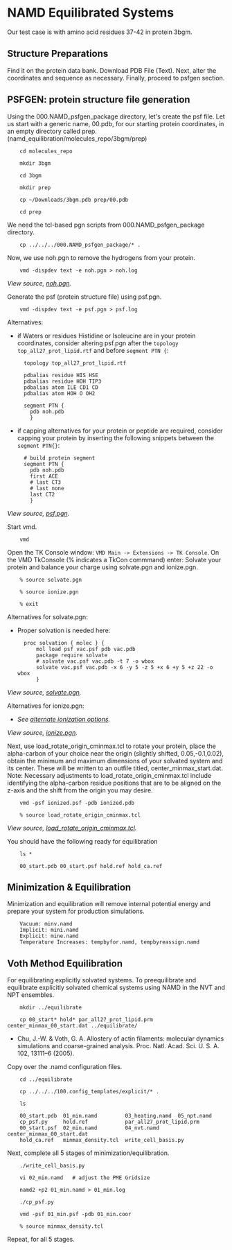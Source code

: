 # NAMD Equilibrated Systems
Our test case is with amino acid residues 37-42 in protein 3bgm.

## Structure Preparations
Find it on the protein data bank.
Download PDB File (Text).
Next, alter the coordinates and sequence as necessary.
Finally, proceed to psfgen section.

## PSFGEN: protein structure file generation
Using the 000.NAMD_psfgen_package directory, let's create the psf file.
Let us start with a generic name, 00.pdb, for our starting protein coordinates,
in an empty directory called prep. (namd_equilibration/molecules_repo/3bgm/prep)

        cd molecules_repo

        mkdir 3bgm

        cd 3bgm

        mkdir prep

        cp ~/Downloads/3bgm.pdb prep/00.pdb

        cd prep

We need the tcl-based pgn scripts from 000.NAMD_psfgen_package directory.

        cp ../../../000.NAMD_psfgen_package/* .

Now, we use noh.pgn to remove the hydrogens from your protein.

        vmd -dispdev text -e noh.pgn > noh.log

*View source, [noh.pgn](https://github.com/dmerz75/namd_equilibration/blob/master/000.NAMD_psfgen_package/noh.pgn).*

Generate the psf (protein structure file) using psf.pgn.

        vmd -dispdev text -e psf.pgn > psf.log

Alternatives:
* if Waters or residues Histidine or Isoleucine are in your protein coordinates, consider altering psf.pgn after the `topology top_all27_prot_lipid.rtf` and before `segment PTN {`:

        topology top_all27_prot_lipid.rtf
        
        pdbalias residue HIS HSE
        pdbalias residue HOH TIP3
        pdbalias atom ILE CD1 CD
        pdbalias atom HOH O OH2

        segment PTN {
          pdb noh.pdb
          }

* if capping alternatives for your protein or peptide are required, consider capping your protein by inserting the following snippets between the `segment PTN{}`:

        # build protein segment
        segment PTN {
          pdb noh.pdb
          first ACE
          # last CT3
          # last none
          last CT2
          }

*View source, [psf.pgn](https://github.com/dmerz75/namd_equilibration/blob/master/000.NAMD_psfgen_package/psf.pgn).*

Start vmd.

        vmd

Open the TK Console window: ``VMD Main -> Extensions -> TK Console``.
On the VMD TkConsole (% indicates a TkCon commmand) enter:
Solvate your protein and balance your charge using solvate.pgn and ionize.pgn.

        % source solvate.pgn

        % source ionize.pgn

        % exit

Alternatives for solvate.pgn:
* Proper solvation is needed here:

        proc solvation { molec } {
            mol load psf vac.psf pdb vac.pdb
            package require solvate
            # solvate vac.psf vac.pdb -t 7 -o wbox
            solvate vac.psf vac.pdb -x 6 -y 5 -z 5 +x 6 +y 5 +z 22 -o wbox
            }

*View source, [solvate.pgn](https://github.com/dmerz75/namd_equilibration/blob/master/000.NAMD_psfgen_package/solvate.pgn).*

Alternatives for ionize.pgn:
* *See [alternate ionization options](www.ks.uiuc.edu/Research/vmd/plugins/autoionize).*

*View source, [ionize.pgn](https://github.com/dmerz75/namd_equilibration/blob/master/000.NAMD_psfgen_package/ionize.pgn).*


Next, use load_rotate_origin_cminmax.tcl to rotate your protein, place the alpha-carbon
of your choice near the origin (slightly shifted, 0.05,-0.1,0.02), obtain the minimum and
maximum dimensions of your solvated system and its center. These will be written to an outfile
titled, center_minmax_start.dat.
Note: Necessary adjustments to load_rotate_origin_cminmax.tcl include identifying the
alpha-carbon residue positions that are to be aligned on the z-axis and the shift from the
origin you may desire.

        vmd -psf ionized.psf -pdb ionized.pdb

        % source load_rotate_origin_cminmax.tcl

*View source, [load_rotate_origin_cminmax.tcl](https://github.com/dmerz75/namd_equilibration/blob/master/000.NAMD_psfgen_package/load_rotate_origin_cminmax.tcl).*

You should have the following ready for equilibration

        ls *

        00_start.pdb 00_start.psf hold.ref hold_ca.ref

## Minimization & Equilibration
Minimization and equilibration will remove internal potential energy and
prepare your system for production simulations.

        Vacuum: minv.namd
        Implicit: mini.namd
        Explicit: mine.namd
        Temperature Increases: tempbyfor.namd, tempbyreassign.namd

## Voth Method Equilibration 
For equilibrating explicitly solvated systems.
To preequilibrate and equilibrate explicitly solvated chemical systems
using NAMD in the NVT and NPT ensembles.

        mkdir ../equilibrate

        cp 00_start* hold* par_all27_prot_lipid.prm center_minmax_00_start.dat ../equilibrate/

* Chu, J.-W. & Voth, G. A. Allostery of actin filaments: molecular dynamics simulations and coarse-grained analysis. Proc. Natl. Acad. Sci. U. S. A. 102, 13111–6 (2005).

Copy over the .namd configuration files.
        
        cd ../equilibrate

        cp ../../../100.config_templates/explicit/* .
        
        ls

        00_start.pdb  01_min.namd         03_heating.namd  05_npt.namd
        cp_psf.py     hold.ref            par_all27_prot_lipid.prm
        00_start.psf  02_min.namd         04_nvt.namd      center_minmax_00_start.dat
        hold_ca.ref   minmax_density.tcl  write_cell_basis.py

Next, complete all 5 stages of minimization/equilibration.

        ./write_cell_basis.py

        vi 02_min.namd   # adjust the PME Gridsize

        namd2 +p2 01_min.namd > 01_min.log

        ./cp_psf.py

        vmd -psf 01_min.psf -pdb 01_min.coor

        % source minmax_density.tcl

Repeat, for all 5 stages.